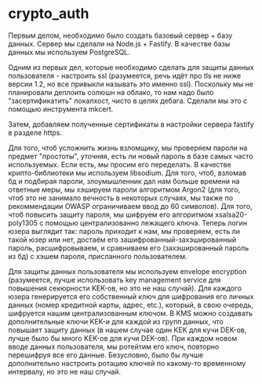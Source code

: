 # crypto_auth

Первым делом, необходимо было создать базовый сервер + базу данных. Сервер мы сделали на Node.js + Fastify. В качестве базы данных мы используем PostgreSQL.

Одним из первых дел, которые необходимо сделать для защиты данных пользователя - настроить ssl (разумеется, речь идёт про tls не ниже версии 1.2, но все привыкли называть это именно ssl).
Поскольку мы не планировали деплоить солюшн на облако, то нам надо было "засертификатить" локалхост, чисто в целях дебага. Сделали мы это с помощью инструмента mkcert.

Затем, добавляем полученные сертификаты в настройки сервера fastify в разделе https.

Для того, чтоб усложнить жизнь взломщику, мы проверяем пароли на предмет "простоты", уточняя, есть ли новый пароль в базе самых часто используемых. Если есть, мы просим его переделать.
В качестве крипто-библиотеки мы используем libsodium. Для того, чтоб, взломав бд и подбирая пароли, злоумышленник дал нам больше времени на ответные меры, мы хэшируем пароли алгоритмом Argon2 (для того, чтоб это не занимало вечность в некоторых случаях, мы также по рекоммендации OWASP ограничиваем ввод до 60 символов). Для того, чтоб повысить защиту пароля, мы шифруем его алгоритмом xsalsa20-poly1305 с помощью централизованно лежащего ключа. Теперь логин юзера выглядит так: пароль приходит к нам, мы проверяем, есть ли такой юзер или нет, достаём его зашифрованный-захэшированный пароль, расшифровываем, и сравниваем его (захэшированный пароль из бд) с хэшем пароля, присланного пользователем.

Для защиты данных пользователя мы используем envelope encryption (разумеется, лучше использовать key management service для повышения секюрности KEK-ов, но это не наш случай). Для каждого юзера генерируется его собственный ключ для шифрования его личных данных (номер кредитной карты, адрес, etc.), который, в свою очередь, шифруется нашим централизованным ключом. В KMS можно создавать дополнительные ключи KEK-и для каждой из групп данных, что повышает защиту данных (в нашем случае один KEK для кучи DEK-ов, лучше было бы много KEK-ов для кучи DEK-ов). При каждом новом вводе данных пользователя, мы ротейтим его ключ, повторно перешифруя все его данные. Безусловно, было бы лучше дополнительно настроить ротацию ключей по какому-то временному интервалу, но это не наш случай.
